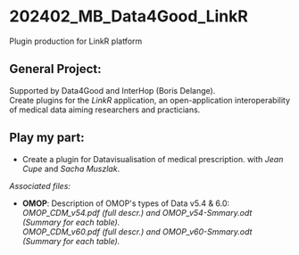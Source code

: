 # 202402_MB_Data4Good_LinkR
Plugin production for LinkR platform

## General Project:
Supported by Data4Good and InterHop (Boris Delange).  
Create plugins for the *LinkR* application, an open-application interoperability of medical data aiming researchers and practicians.  

## Play my part:
- Create a plugin for Datavisualisation of medical prescription.
with *Jean Cupe* and *Sacha Muszlak*.


*Associated files:*  
* **OMOP**: Description of OMOP's types of Data v5.4 & 6.0:  
_OMOP_CDM_v54.pdf (full descr.) and OMOP_v54-Smmary.odt (Summary for each table)._  
_OMOP_CDM_v60.pdf (full descr.) and OMOP_v60-Smmary.odt (Summary for each table)._

